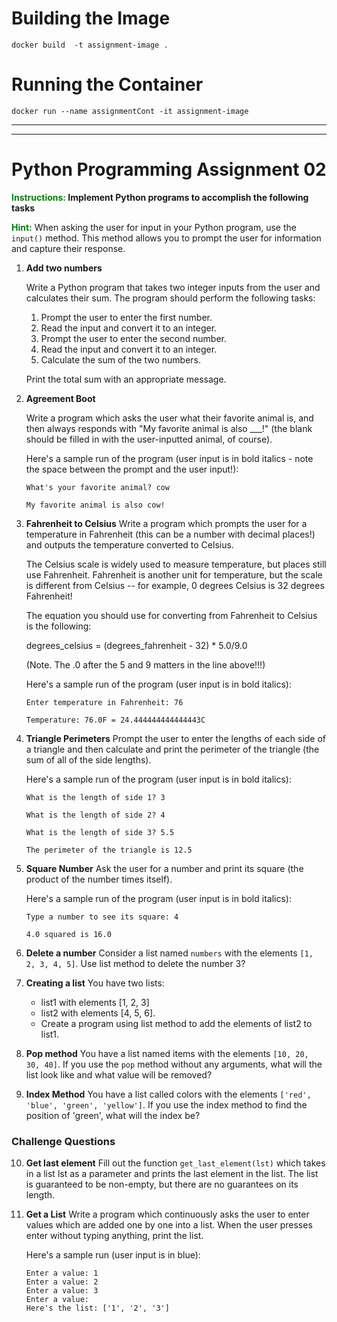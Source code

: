 # Building the Image
   ``` 
   docker build  -t assignment-image .
   ```


# Running the Container
   ``` 
   docker run --name assignmentCont -it assignment-image
   ```

---
---


# Python Programming Assignment 02

**<span style="color: green; font-weight: bold;">Instructions:</span> Implement Python programs to accomplish the following tasks**

**<span style="color: green; font-weight: bold;">Hint:</span>** When asking the user for input in your Python program, use the `input()` method. This method allows you to prompt the user for information and capture their response.

1. **Add two numbers**

   Write a Python program that takes two integer inputs from the user and calculates their sum. The program should perform the following tasks:

   1. Prompt the user to enter the first number.
   2. Read the input and convert it to an integer.
   3. Prompt the user to enter the second number.
   4. Read the input and convert it to an integer.
   5. Calculate the sum of the two numbers.

   Print the total sum with an appropriate message.

2. **Agreement Boot**

   Write a program which asks the user what their favorite animal is, and then always responds with "My favorite animal is also \_\_\_!" (the blank should be filled in with the user-inputted animal, of course).

   Here's a sample run of the program (user input is in bold italics - note the space between the prompt and the user input!):

   ```
   What's your favorite animal? cow

   My favorite animal is also cow!
   ```

3. **Fahrenheit to Celsius**
   Write a program which prompts the user for a temperature in Fahrenheit (this can be a number with decimal places!) and outputs the temperature converted to Celsius.

   The Celsius scale is widely used to measure temperature, but places still use Fahrenheit. Fahrenheit is another unit for temperature, but the scale is different from Celsius -- for example, 0 degrees Celsius is 32 degrees Fahrenheit!

   The equation you should use for converting from Fahrenheit to Celsius is the following:

   degrees_celsius = (degrees_fahrenheit - 32) \* 5.0/9.0

   (Note. The .0 after the 5 and 9 matters in the line above!!!)

   Here's a sample run of the program (user input is in bold italics):

   ```
   Enter temperature in Fahrenheit: 76

   Temperature: 76.0F = 24.444444444444443C
   ```

4. **Triangle Perimeters**
   Prompt the user to enter the lengths of each side of a triangle and then calculate and print the perimeter of the triangle (the sum of all of the side lengths).

   Here's a sample run of the program (user input is in bold italics):

   ```
   What is the length of side 1? 3

   What is the length of side 2? 4

   What is the length of side 3? 5.5

   The perimeter of the triangle is 12.5
   ```

5. **Square Number**
   Ask the user for a number and print its square (the product of the number times itself).

   Here's a sample run of the program (user input is in bold italics):

   ```
   Type a number to see its square: 4

   4.0 squared is 16.0
   ```

6. **Delete a number**
   Consider a list named `numbers` with the elements `[1, 2, 3, 4, 5]`. Use list method to delete the number 3?

7. **Creating a list**
   You have two lists:

   - list1 with elements [1, 2, 3]
   - list2 with elements [4, 5, 6].
   - Create a program using list method to add the elements of list2 to list1.

8. **Pop method**
   You have a list named items with the elements `[10, 20, 30, 40]`. If you use the `pop` method without any arguments, what will the list look like and what value will be removed?

9. **Index Method**
   You have a list called colors with the elements `['red', 'blue', 'green', 'yellow']`. If you use the index method to find the position of 'green', what will the index be?

### Challenge Questions

10. **Get last element**
    Fill out the function `get_last_element(lst)` which takes in a list lst as a parameter and prints the last element in the list. The list is guaranteed to be non-empty, but there are no guarantees on its length.

11. **Get a List**
    Write a program which continuously asks the user to enter values which are added one by one into a list. When the user presses enter without typing anything, print the list.

    Here's a sample run (user input is in blue):

    ```
    Enter a value: 1
    Enter a value: 2
    Enter a value: 3
    Enter a value:
    Here's the list: ['1', '2', '3']
    ```



